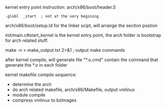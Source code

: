 kernel entry point instruction: arch/x86/boot/header.S

    .globl	_start  ; not at the very begining
arch/x86/boot/setup.ld for the linker scipt, will arrange the seciton postion

init/main.c#start_kernel  is the kernel entry point, the arch folder is bootstrap for arch related stuff.

make -n > make_output.txt 2>&1  ; output make commands

after kernel compile, will generate file "*.o.cmd" contain the command that generate the *.o in each folder 

kernel makefile compile sequence:
- determine the arch
- do arch related makefile, arch/x86/Makefile, output vmlinux
- module compile
- compress vmlinux to bzImages
